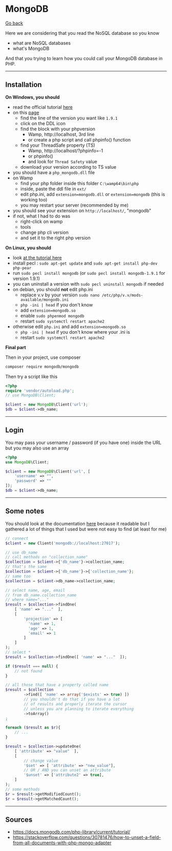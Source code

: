 # MongoDB

[Go back](..)

Here we are considering that you read the NoSQL
database so you know

* what are NoSQL databases
* what's MongoDB

And that you trying to learn how you could call your
MongoDB database in PHP.

<hr class="sr">

## Installation

**On Windows, you should**

* read the official tutorial [here](https://www.php.net/manual/en/mongodb.installation.windows.php)
* on this [page](https://pecl.php.net/package/mongodb)
    * find the line of the version you want like ``1.9.1``
    * click on the DDL icon
    * find the block with your phpversion
      * Wamp, http://localhost, 3rd line
      * or create a php script and call phpinfo() function
    * find your ThreadSafe property (TS)
      * Wamp, http://localhost/?phpinfo=-1
      * or phpinfo()
      * and look for ``Thread Safety`` value
    * download your version according to TS value
* you should have a ``php_mongodb.dll`` file
* on Wamp
  * find your php folder inside this folder ``C:\wamp64\bin\php``
  * inside, paste the ddl file in ``ext/``
  * edit php.ini, add `extension=mongodb.dll` or ``extension=mongodb`` (this is working too)
  * you may restart your server (recommended by me)
* you should see your extension on ``http://localhost/``, "mongodb"
* if not, what I had to do was
  * right-click on wamp
  * tools
  * change php cli version
  * and set it to the right php version

**On Linux, you should**

* look [at the tutorial here](https://www.php.net/manual/en/mongodb.installation.pecl.php)
* install pecl : `sudo apt-get update` and `sudo apt-get install php-dev php-pear`
* run ``sudo pecl install mongodb`` (or `sudo pecl install mongodb-1.9.1` for version 1.9.1)
* you can uninstall a version with ``sudo pecl uninstall mongodb`` if needed
* on debian, you should **not** edit php.ini
  * replace v.v by your version ``sudo nano /etc/php/v.v/mods-available/mongodb.ini``
  * ``php -ini | head`` if you don't know
  * add ``extension=mongodb.so``
  * enable ``sudo phpenmod mongodb``
  * restart ``sudo systemctl restart apache2``
* otherwise edit ``php.ini`` and add ``extension=mongodb.so``
  * ``php -ini | head`` if you don't know where your .ini is
  * restart ``sudo systemctl restart apache2``

**Final part**

Then in your project, use composer

```bash
composer require mongodb/mongodb
```

Then try a script like this

```php
<?php
require 'vendor/autoload.php';
// use MongoDB\Client;

$client = new MongoDB\Client('url');
$db = $client->db_name;
```

<hr class="sl">

## Login

You may pass your username / password (if you have one)
inside the URL but you may also use an array

```php
<?php
use MongoDB\Client;

$client = new MongoDB\Client('url', [
    'username' => "",
    'password' => ""
]);
$db = $client->db_name;
```

<hr class="sr">

## Some notes

You should look at the documentation 
[here](https://docs.mongodb.com/php-library/current/tutorial/)
because it readable but I gathered a lot
of things that I used but were not easy
to find (at least for me)

```php
// connect
$client = new Client('mongodb://localhost:27017');

// use db_name
// call methods on "collection_name"
$collection = $client->{'db_name'}->collection_name;
// that's the same
$collection = $client->{'db_name'}->{'collection_name'};
// same too
$collection = $client->db_name->collection_name;

// select name, age, email
// from db_name.collection_name
// where name="..."
$result = $collection->findOne(
    [ 'name' => "..."  ],
    [
        'projection' => [
          'name' => 1,
          'age' => 1,
          'email' => 1
        ]
    ]
);
// select * 
$result = $collection->findOne([ 'name' => "..."  ]);

if ($result === null) {
    // not found
}

// all those that have a property called name
$result = $collection
        ->find([ 'name' => array('$exists' => true) ])
        // you shouldn't do that if you have a lot
        // of results and properly iterate the cursor
        // unless you are planning to iterate everything
        ->toArray()
;

foreach ($result as $r){
    // ...
}

$result = $collection->updateOne(
    [ 'attribute' => "value"  ],
    [
        // change value
        '$set' => [ 'attribute' => "new_value"],
        // OR / AND you can unset an attribute
        '$unset' => ['attribute2' => true],
    ]
);
// some methods
$r = $result->getModifiedCount();
$r = $result->getMatchedCount();
```

<hr class="sl">

## Sources

* <https://docs.mongodb.com/php-library/current/tutorial/>
* <https://stackoverflow.com/questions/30781476/how-to-unset-a-field-from-all-documents-with-php-mongo-adapter>